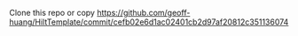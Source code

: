 Clone this repo or copy https://github.com/geoff-huang/HiltTemplate/commit/cefb02e6d1ac02401cb2d97af20812c351136074
